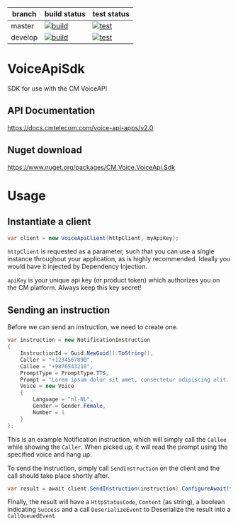 | branch | build status | test status |
| --- | --- | --- |
| master | [![build](https://img.shields.io/appveyor/ci/m-jepson/voiceapisdk/master.svg "Build Status")](https://ci.appveyor.com/project/m-jepson/voiceapisdk/branch/master) | [![test](https://img.shields.io/appveyor/tests/m-jepson/voiceapisdk/master.svg "Test Status")](https://ci.appveyor.com/project/m-jepson/voiceapisdk/branch/master/tests)
| develop | [![build](https://img.shields.io/appveyor/ci/m-jepson/voiceapisdk/develop.svg "Build Status")](https://ci.appveyor.com/project/m-jepson/voiceapisdk/branch/develop) | [![test](https://img.shields.io/appveyor/tests/m-jepson/voiceapisdk/develop.svg "Test Status")](https://ci.appveyor.com/project/m-jepson/voiceapisdk/branch/develop/tests)

# VoiceApiSdk
SDK for use with the CM VoiceAPI

## API Documentation

https://docs.cmtelecom.com/voice-api-apps/v2.0

## Nuget download

https://www.nuget.org/packages/CM.Voice.VoiceApi.Sdk

# Usage

## Instantiate a client

```cs
var client = new VoiceApiClient(httpClient, myApiKey);
```

`httpClient` is requested as a parameter, such that you can use a single instance throughout your application, as is highly recommended.
Ideally you would have it injected by Dependency Injection.

`apiKey` is your unique api key (or product token) which authorizes you on the CM platform. Always keep this key secret!

## Sending an instruction

Before we can send an instruction, we need to create one.

```cs
var instruction = new NotificationInstruction
{
    InstructionId = Guid.NewGuid().ToString(),
    Caller = "+1234567890",
    Callee = "+9876543210",
    PromptType = PromptType.TTS,
    Prompt = "Lorem ipsum dolor sit amet, consectetur adipiscing elit. Praesent eu laoreet augue. Fusce fermentum auctor pellentesque.",
    Voice = new Voice
    {
        Language = "nl-NL",
        Gender = Gender.Female,
        Number = 1
    }
};
```

This is an example Notification instruction, which will simply call the `Callee` while showing the `Caller`. 
When picked up, it will read the prompt using the specified voice and hang up.

To send the instruction, simply call `SendInstruction`  on the client and the call should take place shortly after.

```cs
var result = await client.SendInstruction(instruction).ConfigureAwait(false);
```

Finally, the result will have a `HttpStatusCode`, `Content` (as string), a boolean indicating `Success` and a call `DeserializeEvent` to Deserialize the result into a `CallQueuedEvent`

